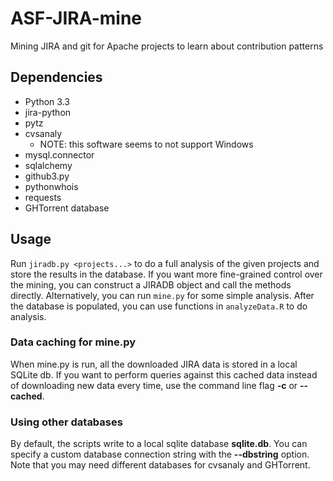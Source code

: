 # ASF-JIRA-mine
Mining JIRA and git for Apache projects to learn about contribution patterns

## Dependencies
- Python 3.3
- jira-python
- pytz
- cvsanaly
  - NOTE: this software seems to not support Windows
- mysql.connector
- sqlalchemy
- github3.py
- pythonwhois
- requests
- GHTorrent database

## Usage
Run `jiradb.py <projects...>` to do a full analysis of the given projects and store the results in the database.
If you want more fine-grained control over the mining, you can construct a JIRADB object and call the methods directly.
Alternatively, you can run `mine.py` for some simple analysis.
After the database is populated, you can use functions in `analyzeData.R` to do analysis.

### Data caching for mine.py
When mine.py is run, all the downloaded JIRA data is stored in a local SQLite db. If you want to perform queries against
this cached data instead of downloading new data every time, use the command line flag **-c** or **--cached**.

### Using other databases
By default, the scripts write to a local sqlite database **sqlite.db**. You can specify a custom database connection
string with the **--dbstring** option. Note that you may need different databases for cvsanaly and GHTorrent.
